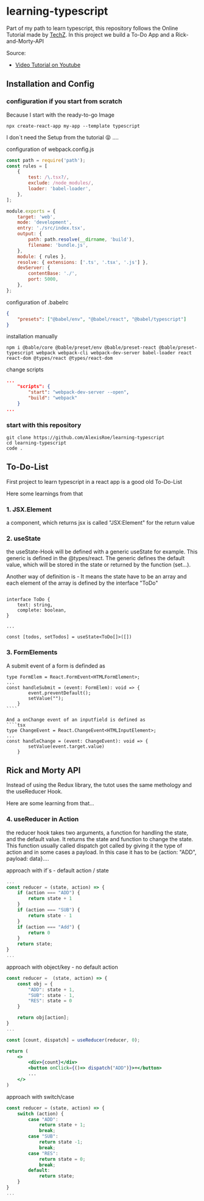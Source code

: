 # learning-typescript

Part of my path to learn typescript, this repository follows the Online Tutorial made by [TechZ](https://www.youtube.com/channel/UC2S7KicQMgJaVY1Kjw1druQ). In this project we build a To-Do App and a Rick-and-Morty-API

Source:

-   [Video Tutorial on Youtube](https://www.youtube.com/watch?v=BnIhk4igd8I&t=8911s)

## Installation and Config

### configuration if you start from scratch

Because I start with the ready-to-go Image

```node
npx create-react-app my-app --template typescript
```

I don`t need the Setup from the tutorial 😝 ....

configuration of webpack.config.js

```js
const path = require('path');
const rules = [
    {
        test: /\.tsx?/,
        exclude: /node_modules/,
        loader: 'babel-loader',
    },
];

module.exports = {
    target: 'web',
    mode: 'development',
    entry: './src/index.tsx',
    output: {
        path: path.resolve(__dirname, 'build'),
        filename: 'bundle.js',
    },
    module: { rules },
    resolve: { extensions: ['.ts', '.tsx', '.js'] },
    devServer: {
        contentBase: './',
        port: 5000,
    },
};
```

configuration of .babelrc

```json
{
    "presets": ["@babel/env", "@babel/react", "@babel/typescript"]
}
```

installation manually

```node
npm i @bable/core @bable/preset/env @bable/preset-react @bable/preset-typescript webpack webpack-cli webpack-dev-server babel-loader react react-dom @types/react @types/react-dom
```

change scripts

```json
...
    "scripts": {
        "start": "webpack-dev-server --open",
        "build": "webpack"
    }
...
```

### start with this repository

```node
git clone https://github.com/AlexisRoe/learning-typescript
cd learning-typescript
code .
```

## To-Do-List

First project to learn typescript in a react app is a good old To-Do-List

Here some learnings from that

### 1. JSX.Element

a component, which returns jsx is called "JSX:Element" for the return value

### 2. useState

the useState-Hook will be defined with a generic useState<string> for example. This generic is defined in the @types/react. The generic defines the default value, which will be stored in the state or returned by the function (set...).

Another way of definition is - It means the state have to be an array and each element of the array is defined by the interface "ToDo"

```tsx

interface ToDo {
    text: string,
    complete: boolean,
}

...

const [todos, setTodos] = useState<ToDo[]>([])
```

### 3. FormElements

A submit event of a form is definded as

`````tsx
type FormElem = React.FormEvent<HTMLFormElement>;
...
const handleSubmit = (event: FormElem): void => {
        event.preventDefault();
        setValue("");
    }
````

And a onChange event of an inputfield is defined as
````tsx
type ChangeEvent = React.ChangeEvent<HTMLInputElement>;
...
const handleChange = (event: ChangeEvent): void => {
        setValue(event.target.value)
    }
`````

## Rick and Morty API

Instead of using the Redux library, the tutot uses the same methology and the useReducer Hook.

Here are some learning from that...

### 4. useReducer in Action

the reducer hook takes two arguments, a function for handling the state, and the default value. It returns the state and function to change the state. This function usually called dispatch got called by giving it the type of action and in some cases a payload. In this case it has to be {action: "ADD", payload: data}....

approach with if´s - default action / state

```js
...
const reducer = (state, action) => {
    if (action === "ADD") {
        return state + 1
    }
    if (action === "SUB") {
        return state - 1
    }
    if (action === "Add") {
        return 0
    }
    return state;
}
...
```

approach with object/key - no default action

```jsx
const reducer =  (state, action) => {
    const obj = {
        "ADD": state + 1,
        "SUB": state - 1,
        "RES": state = 0
    }

    return obj[action];
}
...

const [count, dispatch] = useReducer(reducer, 0);

return (
    <>
        <div>{count}</div>
        <button onClick={()=> dispatch("ADD")}>+</button>
        ...
    </>
)
```

approach with switch/case

```js
const reducer = (state, action) => {
    switch (action) {
        case "ADD":
            return state + 1;
            break;
        case "SUB":
            return state -1;
            break;
        case "RES":
            return state = 0;
            break;
        default:
            return state;
    }
}
...
```
